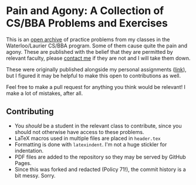 # Pain and Agony: A Collection of CS/BBA Problems and Exercises

This is an [open archive](https://retrocraft.github.io/problems) of practice problems
from my classes in the Waterloo/Laurier CS/BBA program. Some of them cause quite the pain and agony.
These are published with the belief that they are permitted by relevant faculty,
please [contact me](mailto:jahyong@uwaterloo.ca) if they are not and I will take them down.

These were originally published alongside my personal assignments
([link](https://retrocraft.github.io/assignments)),
but I figured it may be helpful to make this open to contributions as well.

Feel free to make a pull request for anything you think would be relevant!
I make a lot of mistakes, after all.

## Contributing

- You _should_ be a student in the relevant class to contribute,
  since you should not otherwise have access to these problems.
- LaTeX macros used in multiple files are placed in `header.tex`
- Formatting is done with `latexindent`. I'm not a huge stickler for indentation.
- PDF files are added to the repository so they may be served by GitHub Pages.
- Since this was forked and redacted (Policy 71!), the commit history is a bit messy. Sorry.
